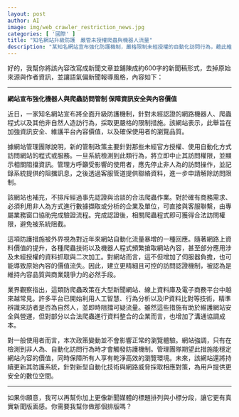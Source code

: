 ```yaml
---
layout: post
author: AI
image: img/web_crawler_restriction_news.jpg
categories: [ '國際' ]
title: "知名網站升級防護　嚴管未授權爬蟲與機器人流量"  
description: "某知名網站宣布強化防護機制，嚴格限制未經授權的自動化訪問行為，藉此維護資訊安全與內容價值，並保障使用者瀏覽品質。"  "
---
```

好的，我幫你將該內容改寫成新聞文章並鋪陳成約600字的新聞稿形式，去掉原始來源與作者資訊，並讓語氣偏新聞報導風格，內容如下：  

---

**網站宣布強化機器人與爬蟲訪問管制 保障資訊安全與內容價值**  

近日，一家知名網站宣布將全面升級防護機制，針對未經認證的網路機器人、爬蟲程式以及其他非自然人造訪行為，採取更嚴格的限制措施。該網站表示，此舉旨在加強資訊安全、維護平台內容價值，以及確保使用者的瀏覽品質。  

據網站管理團隊說明，新的管制政策主要針對那些未經官方授權、使用自動化方式訪問網站的程式或服務。一旦系統檢測到此類行為，將立即中止其訪問權限，並顯示相關阻擋資訊。管理方呼籲受影響的使用者，應先停止非人為的訪問操作，並記錄系統提供的阻擋訊息，之後透過客服管道提供聯絡資料，進一步申請解除訪問限制。  

該網站也補充，不排斥經過事先認證與洽談的合法爬蟲作業。對於確有商務需求、必須利用非人為方式進行數據擷取或分析的企業及單位，可直接與客服聯繫，由專屬業務窗口協助完成驗證流程。完成認證後，相關爬蟲程式即可獲得合法訪問權限，避免被系統阻截。  

這項防護措施被外界視為對近年來網站自動化流量暴增的一種回應。隨著網路上資料價值的提升，各種爬蟲技術以及機器人程式頻繁搶取網站內容，甚至部分應用涉及未經授權的資料抓取與二次加工。對網站而言，這不但增加了伺服器負擔，也可能導致原始內容的價值流失。因此，建立更精細且可控的訪問認證機制，被認為是維持內容品質與商業競爭力的必然手段。  

業界觀察指出，這類防爬蟲政策在大型新聞網站、線上資料庫及電子商務平台中越來越常見。許多平台已開始利用人工智慧、行為分析以及IP資料比對等技術，精準辨識來訪者是否為自然人，並即時阻擋可疑流量。雖然這些措施有助於維護網站安全與營運，但對部分以合法爬蟲進行資料整合的企業而言，也增加了溝通協調成本。  

對一般使用者而言，本次政策變動並不會影響正常的瀏覽體驗。網站強調，只有在檢測到非人為、自動化訪問行為時才會觸發防護機制。管理團隊期望此措施能穩定網站內容的價值，同時保障所有人享有乾淨高效的瀏覽環境。未來，該網站還將持續更新其防護系統，針對新型自動化技術與網路威脅採取相應對策，為用戶提供更安全的數位空間。  

---

如果你願意，我可以再幫你加上更像新聞媒體的標題排列與小標分段，讓它更有真實新聞版面感。你需要我幫你做那個排版嗎？